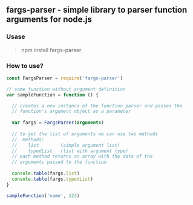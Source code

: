 ## fargs-parser - simple library to parser function arguments for node.js

### Usase

>  npm install fargs-parser

### How to use?
```js
const FargsParser = require('fargs-parser')

// some function without argument definition
var sampleFunction = function () {

  // creates a new instance of the function parser and passes the
  // function's argument object as a parameter
  
  var fargs = FargsParser(arguments)
  
  // to get the list of arguments we can use two methods
  //  methods:
  //    list        (simple argument list)
  //    typedList   (list with argument type)
  // each method returns an array with the data of the
  // arguments passed to the function
  
  console.table(fargs.list)
  console.table(fargs.typedList)
}

sampleFunction('name', 123)
```
<br>

